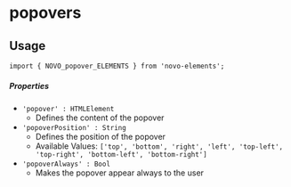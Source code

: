# popovers

## Usage
    import { NOVO_popover_ELEMENTS } from 'novo-elements';

##### Properties
- `'popover' : HTMLElement`
    * Defines the content of the popover
- `'popoverPosition' : String`
    * Defines the position of the popover
    * Available Values: `['top', 'bottom', 'right', 'left', 'top-left', 'top-right', 'bottom-left', 'bottom-right']`
- `'popoverAlways' : Bool`
    * Makes the popover appear always to the user
